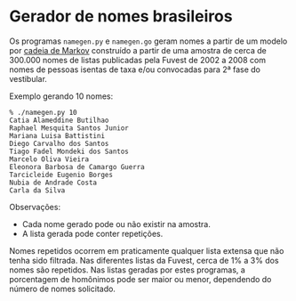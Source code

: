 # Gerador de nomes brasileiros

Os programas `namegen.py` e `namegen.go` geram nomes a partir de um modelo
por [cadeia de Markov](https://pt.wikipedia.org/wiki/Cadeias_de_Markov)
construído a partir de uma amostra de cerca de 300.000 nomes de listas
publicadas pela Fuvest de 2002 a 2008 com nomes de pessoas isentas de taxa
e/ou convocadas para 2ª fase do vestibular.

Exemplo gerando 10 nomes:

```
% ./namegen.py 10
Catia Alameddine Butilhao
Raphael Mesquita Santos Junior
Mariana Luisa Battistini
Diego Carvalho dos Santos
Tiago Fadel Mondeki dos Santos
Marcelo Oliva Vieira
Eleonora Barbosa de Camargo Guerra
Tarcicleide Eugenio Borges
Nubia de Andrade Costa
Carla da Silva
```

Observações:

* Cada nome gerado pode ou não existir na amostra.
* A lista gerada pode conter repetições.

Nomes repetidos ocorrem em praticamente qualquer lista extensa que não tenha sido filtrada.
Nas diferentes listas da Fuvest, cerca de 1% a 3% dos nomes são repetidos.
Nas listas geradas por estes programas, a porcentagem de homônimos pode ser maior ou menor,
dependendo do número de nomes solicitado.
